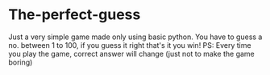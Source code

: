 # The-perfect-guess
Just a very simple game made only using basic python.
You have to guess a no. between 1 to 100, if you guess it right that's it you win!
PS: Every time you play the game, correct answer will change (just not to make the game boring)
